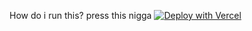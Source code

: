 How do i run this?
press this nigga [![Deploy with Vercel](https://vercel.com/button)](https://vercel.com/new/clone?repository-url=https%3A%2F%2Fgithub.com%2Fnotmarek%2Fnext-time&project-name=next-time&repo-name=next-time)